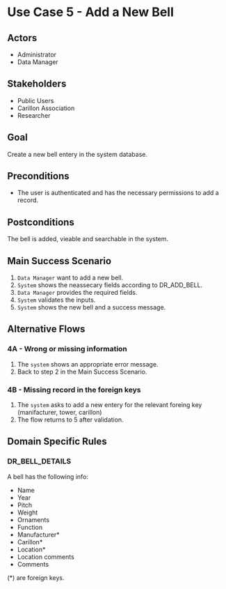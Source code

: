 # Use Case 5 - Add a New Bell

## Actors

- Administrator
- Data Manager

## Stakeholders

- Public Users
- Carillon Association
- Researcher

## Goal

Create a new bell entery in the system database.

## Preconditions

- The user is authenticated and has the necessary permissions to add a record.

## Postconditions

The bell is added, vieable and searchable in the system.

## Main Success Scenario

1. `Data Manager` want to add a new bell.
2. `System` shows the neassecary fields according to DR_ADD_BELL.
3. `Data Manager` provides the required fields.
4. `System` validates the inputs.
5. `System` shows the new bell and a success message.

## Alternative Flows

### 4A - Wrong or missing information

1. The `system` shows an appropriate error message.
2. Back to step 2 in the Main Success Scenario.

### 4B - Missing record in the foreign keys

1. The `system` asks to add a new entery for the relevant foreing key (manifacturer, tower, carillon)
2. The flow returns to 5 after validation.

## Domain Specific Rules

### DR_BELL_DETAILS

A bell has the following info:

- Name
- Year
- Pitch
- Weight
- Ornaments
- Function
- Manufacturer*
- Carillon*
- Location*
- Location comments
- Comments

(*) are foreign keys.
